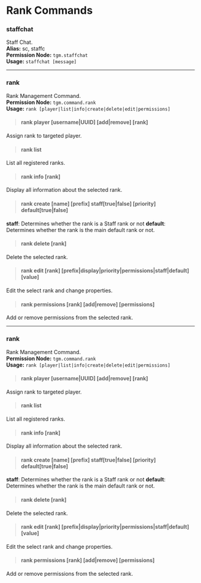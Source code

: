 # Rank Commands

### staffchat
Staff Chat.<br>
**Alias:** sc, staffc<br>
**Permission Node:** `tgm.staffchat`<br>
**Usage:** `staffchat [message]`
<hr>

### rank
Rank Management Command.<br>
**Permission Node:** `tgm.command.rank`<br>
**Usage:** `rank [player|list|info|create|delete|edit|permissions]`<br>
>#### rank player [username|UUID] [add|remove] [rank]
Assign rank to targeted player.

>#### rank list
List all registered ranks.

>#### rank info [rank]
Display all information about the selected rank.

>#### rank create [name] [prefix] staff[true|false] [priority] default[true|false]
  **staff**: Determines whether the rank is a Staff rank or not
  **default**: Determines whether the rank is the main default rank or not.

>#### rank delete [rank]
Delete the selected rank.

>#### rank edit [rank] [prefix|display|priority|permissions|staff|default] [value]
Edit the select rank and change properties.

>#### rank permissions [rank] [add|remove] [permissions]
Add or remove permissions from the selected rank.

<hr>

### rank
Rank Management Command.<br>
**Permission Node:** `tgm.command.rank`<br>
**Usage:** `rank [player|list|info|create|delete|edit|permissions]`<br>
>#### rank player [username|UUID] [add|remove] [rank]
Assign rank to targeted player.

>#### rank list
List all registered ranks.

>#### rank info [rank]
Display all information about the selected rank.

>#### rank create [name] [prefix] staff[true|false] [priority] default[true|false]
  **staff**: Determines whether the rank is a Staff rank or not
  **default**: Determines whether the rank is the main default rank or not.

>#### rank delete [rank]
Delete the selected rank.

>#### rank edit [rank] [prefix|display|priority|permissions|staff|default] [value]
Edit the select rank and change properties.

>#### rank permissions [rank] [add|remove] [permissions]
Add or remove permissions from the selected rank.
